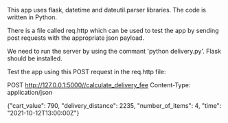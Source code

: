 This app uses flask, datetime and dateutil.parser libraries. The code is written in Python. 

There is a file called req.http which can be used to test the app by sending post requests with the appropriate json payload.

We need to run the server by using the commant 'python delivery.py'. Flask should be installed.

Test the app using this POST request in the req.http file:


POST http://127.0.0.1:5000//calculate_delivery_fee
Content-Type: application/json

{"cart_value": 790, "delivery_distance": 2235, "number_of_items": 4, "time": "2021-10-12T13:00:00Z"}
